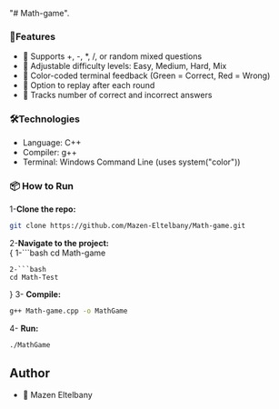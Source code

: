 "# Math-game".<br>
### 🚀Features

- 🧮 Supports +, -, \*, /, or random mixed questions
- 🎯 Adjustable difficulty levels: Easy, Medium, Hard, Mix
- 🎨 Color-coded terminal feedback (Green = Correct, Red = Wrong)
- 🔄 Option to replay after each round
- 🧠 Tracks number of correct and incorrect answers

### 🛠️Technologies

- Language: C++
- Compiler: g++
- Terminal: Windows Command Line (uses system("color"))

### 📦 How to Run<br>
1-**Clone the repo:**

```bash
git clone https://github.com/Mazen-Eltelbany/Math-game.git
```

2-**Navigate to the project:**  
{
1-```bash
cd Math-game
````
2-```bash
cd Math-Test
````
}
3- **Compile:**
```bash
g++ Math-game.cpp -o MathGame
````

4- **Run:**
```bash
./MathGame
```

## Author
- 👤 Mazen Eltelbany
